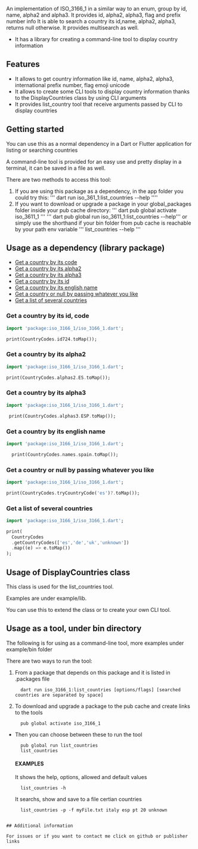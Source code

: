 <!-- 
This README describes the package. If you publish this package to pub.dev,
this README's contents appear on the landing page for your package.

For information about how to write a good package README, see the guide for
[writing package pages](https://dart.dev/guides/libraries/writing-package-pages). 

For general information about developing packages, see the Dart guide for
[creating packages](https://dart.dev/guides/libraries/create-library-packages)
and the Flutter guide for
[developing packages and plugins](https://flutter.dev/developing-packages). 
-->

An implementation of ISO_3166_1 in a similar way to an enum, 
  group by id, name, alpha2 and alpha3. 
  It provides id, alpha2, alpha3, flag and prefix number info
  It is able to search a country its id,name, alpha2, alpha3, returns null
  otherwise. It provides multisearch as well.
  * It has a library for creating a command-line tool to display country information

## Features

* It allows to get country information like id, name, alpha2, alpha3, international prefix number, flag emoji unicode
* It allows to create some CLI tools to display country information thanks to the DisplayCountries class by using CLI arguments
* It provides list_country tool that receive arguments passed by CLI to display countries

## Getting started

You can use this as a normal dependency in a Dart or Flutter application for listing or searching countries

A command-line tool is provided for an easy use and pretty display in a terminal, it can be saved in a file as well.

There are two methods to access this tool:
1) If you are using this package as a dependency, in the app folder you could try this:
  ''' dart run iso_361_1:list_countries --help ''''
2) If you want to download or upgrade a package in your global_packages folder inside your pub cache directory:
  ''' dart pub global activate iso_3611_1 '''
  ''' dart pub global run iso_3611_1:list_countries --help'''
  or simply use the shorthand if your bin folder from pub cache is reachable by your path env variable
  ''' list_countries --help '''

## Usage as a dependency (library package)

* [Get a country by its code](#get-a-country-by-its-code)
* [Get a country by its alpha2](#get-a-country-by-its-alpha2)
* [Get a country by its alpha3](#get-a-country-by-its-alpha3)
* [Get a country by its id](#get-a-country-by-its-id)
* [Get a country by its english name](#get-a-country-by-its-english-name)
* [Get a country or null by passing whatever you like](#get-a-country-or-null-by-passing-whatever-you-like)
* [Get a list of several countries](#get-a-list-of-several-countries)

### Get a country by its id, code

```dart
import 'package:iso_3166_1/iso_3166_1.dart';

print(CountryCodes.id724.toMap());

```

### Get a country by its alpha2

```dart
import 'package:iso_3166_1/iso_3166_1.dart';

print(CountryCodes.alphas2.ES.toMap());

```

### Get a country by its alpha3

```dart
import 'package:iso_3166_1/iso_3166_1.dart';

 print(CountryCodes.alphas3.ESP.toMap());

```

### Get a country by its english name

```dart
import 'package:iso_3166_1/iso_3166_1.dart';

  print(CountryCodes.names.spain.toMap());

```

### Get a country or null by passing whatever you like

```dart
import 'package:iso_3166_1/iso_3166_1.dart';

print(CountryCodes.tryCountryCode('es')?.toMap());

```

### Get a list of several countries

```dart
import 'package:iso_3166_1/iso_3166_1.dart';

print(
  CountryCodes
  .getCountryCodes(['es','de','uk','unknown'])
  .map((e) => e.toMap())
);

```

## Usage of DisplayCountries class
This class is used for the list_countries tool.

Examples are under example/lib.

You can use this to extend the class or to create your own CLI tool.

## Usage as a tool, under bin directory
The following is for using as a command-line tool, more examples under example/bin folder

There are two ways to run the tool:

1) From a package that depends on this package and it is listed in .packages file
    ```console
      dart run iso_3166_1:list_countries [options/flags] [searched countries are separated by space]
    ```

2) To download and upgrade a package to the pub cache and create links to the tools
    ```console
      pub global activate iso_3166_1

  * Then you can choose between these to run the tool
    ```console
      pub global run list_countries
      list_countries
    ```
    #### EXAMPLES

    It shows the help, options, allowed and default values
      ```console
        list_countries -h
      ```

    It searchs, show and save to a file certian countries
      ```console
        list_countries -p -f myFile.txt italy esp pt 20 unknown
  ```

## Additional information

For issues or if you want to contact me click on github or publisher links
